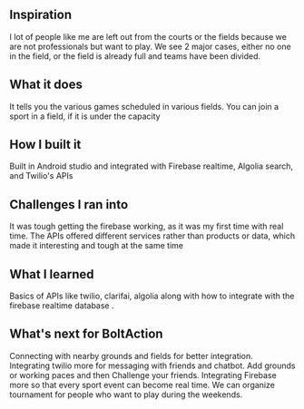 ## Inspiration
I lot of people like me are left out from the courts or the fields because we are not professionals but want to play.
We see 2 major cases, either no one in the field, or the field is already full and teams have been divided.

## What it does
It tells you the various games scheduled in various fields.
You can join a sport in a field, if it is under the capacity

## How I built it
Built in Android studio and integrated with Firebase realtime, Algolia search, and Twilio's APIs

## Challenges I ran into
It was tough getting the firebase working, as it was my first time with real time.
The APIs offered different services rather than products or data, which made it interesting and tough at the same time

## What I learned
Basics of APIs like twilio, clarifai, algolia along with how to integrate with the firebase realtime database .

## What's next for BoltAction
Connecting with nearby grounds and fields for better integration.
Integrating twilio more for messaging with friends and chatbot.
Add grounds or working paces and then Challenge your friends. 
Integrating Firebase more so that every sport event can become real time.
We can organize tournament for people who want to play during the weekends.
